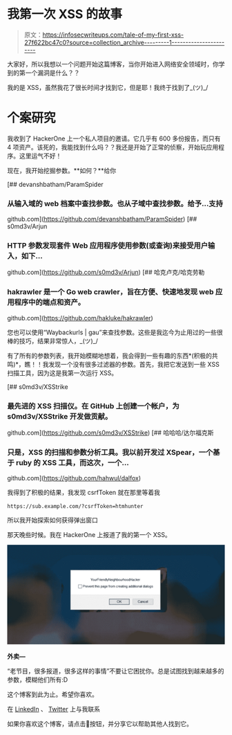 # 我第一次 XSS 的故事

> 原文：<https://infosecwriteups.com/tale-of-my-first-xss-27f622bc47c0?source=collection_archive---------1----------------------->

大家好，所以我想以一个问题开始这篇博客，当你开始进入网络安全领域时，你学到的第一个漏洞是什么？？

我的是 XSS，虽然我花了很长时间才找到它，但是耶！我终于找到了\_(ツ)_/

# 个案研究

我收到了 HackerOne 上一个私人项目的邀请。它几乎有 600 多份报告，而只有 4 项资产。该死的，我能找到什么吗？？我还是开始了正常的侦察，开始玩应用程序。这里运气不好！

现在，我开始挖掘参数。**如何？**给你

[](https://github.com/devanshbatham/ParamSpider) [## devanshbatham/ParamSpider

### 从输入域的 web 档案中查找参数。也从子域中查找参数。给予…支持

github.com](https://github.com/devanshbatham/ParamSpider) [](https://github.com/s0md3v/Arjun) [## s0md3v/Arjun

### HTTP 参数发现套件 Web 应用程序使用参数(或查询)来接受用户输入，如下…

github.com](https://github.com/s0md3v/Arjun) [](https://github.com/hakluke/hakrawler) [## 哈克卢克/哈克劳勒

### hakrawler 是一个 Go web crawler，旨在方便、快速地发现 web 应用程序中的端点和资产。

github.com](https://github.com/hakluke/hakrawler) 

您也可以使用“Waybackurls | gau”来查找参数。这些是我迄今为止用过的一些很棒的技巧，结果非常惊人，\_(ツ)_/

有了所有的参数列表，我开始模糊地想着，我会得到一些有趣的东西*(积极的共鸣)*，瞧！！我发现一个没有很多过滤器的参数。首先，我把它发送到一些 XSS 扫描工具，因为这是我第一次运行 XSS。

[](https://github.com/s0md3v/XSStrike) [## s0md3v/XSStrike

### 最先进的 XSS 扫描仪。在 GitHub 上创建一个帐户，为 s0md3v/XSStrike 开发做贡献。

github.com](https://github.com/s0md3v/XSStrike) [](https://github.com/hahwul/dalfox) [## 哈哈哈/达尔福克斯

### 只是，XSS 的扫描和参数分析工具。我以前开发过 XSpear，一个基于 ruby 的 XSS 工具，而这次，一个…

github.com](https://github.com/hahwul/dalfox) 

我得到了积极的结果，我发现 csrfToken 就在那里等着我

```
https://sub.example.com/?csrfToken=htmhunter
```

所以我开始探索如何获得弹出窗口

那天晚些时候。我在 HackerOne 上报道了我的第一个 XSS。

![](img/31c818ebc372961d0f7ce6afaf4503f6.png)

**外卖—**

“老节目，很多报道，很多这样的事情”不要让它困扰你。总是试图找到越来越多的参数，模糊他们所有:D

这个博客到此为止。希望你喜欢。

在 [LinkedIn](https://www.linkedin.com/in/adtyasoni) 、 [Twitter](https://twitter.com/hetroublemakr) 上与我联系

如果你喜欢这个博客，请点击👏按钮，并分享它以帮助其他人找到它。